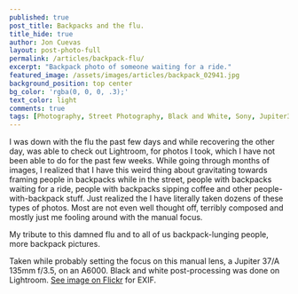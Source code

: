 ```yaml
---
published: true
post_title: Backpacks and the flu.
title_hide: true
author: Jon Cuevas
layout: post-photo-full
permalink: /articles/backpack-flu/
excerpt: "Backpack photo of someone waiting for a ride."
featured_image: /assets/images/articles/backpack_02941.jpg
background_position: top center
bg_color: 'rgba(0, 0, 0, .3);'
text_color: light
comments: true
tags: [Photography, Street Photography, Black and White, Sony, Jupiter37A, Soviet, Vintage, Manila, Streets of Manila, Mirrorless]
---
```


I was down with the flu the past few days and while recovering the other day, was able to check out Lightroom, for photos I took, which I have not been able to do for the past few weeks. While going through months of images, I realized that I have this weird thing about gravitating towards framing people in backpacks while in the street, people with backpacks waiting for a ride, people with backpacks sipping coffee and other people-with-backpack stuff. Just realized the I have literally taken dozens of these types of photos. Most are not even well thought off, terribly composed and mostly just me fooling around with the manual focus. 

My tribute to this damned flu and to all of us backpack-lunging people, more backpack pictures.

Taken while probably setting the focus on this manual lens, a Jupiter 37/A 135mm f/3.5, on an A6000. Black and white post-processing was done on Lightroom. [See image on Flickr][1] for EXIF.

[1]: https://www.flickr.com/photos/archondigital/17140145397/
